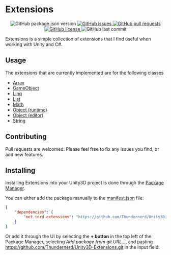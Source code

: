 # Extensions

<p align="center">
	<img alt="GitHub package.json version" src ="https://img.shields.io/github/package-json/v/Thundernerd/Unity3D-Extensions" />
	<a href="https://github.com/Thundernerd/Unity3D-Extensions/issues">
		<img alt="GitHub issues" src ="https://img.shields.io/github/issues/Thundernerd/Unity3D-Extensions" />
	</a>
	<a href="https://github.com/Thundernerd/Unity3D-Extensions/pulls">
		<img alt="GitHub pull requests" src ="https://img.shields.io/github/issues-pr/Thundernerd/Unity3D-Extensions" />
	</a>
	<a href="https://github.com/Thundernerd/Unity3D-Extensions/blob/master/LICENSE.md">
		<img alt="GitHub license" src ="https://img.shields.io/github/license/Thundernerd/Unity3D-Extensions" />
	</a>
	<img alt="GitHub last commit" src ="https://img.shields.io/github/last-commit/Thundernerd/Unity3D-Extensions" />
</p>

Extensions is a simple collection of extensions that I find useful when working with Unity and C#.

## Usage
The extensions that are currently implemented are for the following classes

* [Array](https://github.com/Thundernerd/Unity3D-Extensions/blob/master/Runtime/ArrayExtensions.cs)
* [GameObject](https://github.com/Thundernerd/Unity3D-Extensions/blob/master/Runtime/GameObjectExtensions.cs)
* [Linq](https://github.com/Thundernerd/Unity3D-Extensions/blob/master/Runtime/LinqExtensions.cs)
* [List](https://github.com/Thundernerd/Unity3D-Extensions/blob/master/Runtime/ListExtensions.cs)
* [Math](https://github.com/Thundernerd/Unity3D-Extensions/blob/master/Runtime/MathExtensions.cs)
* [Object (runtime)](https://github.com/Thundernerd/Unity3D-Extensions/blob/master/Runtime/ObjectExtensions.cs)
* [Object (editor)](https://github.com/Thundernerd/Unity3D-Extensions/blob/master/Editor/ObjectExtensions.cs)
* [String](https://github.com/Thundernerd/Unity3D-Extensions/blob/master/Runtime/StringExtensions.cs)

## Contributing
Pull requests are welcomed. Please feel free to fix any issues you find, or add new features.

## Installing
Installing Extensions into your Unity3D project is done through the [Package Manager](https://docs.unity3d.com/Manual/Packages.html).

You can either add the package manually to the [manifest.json](https://docs.unity3d.com/Manual/upm-dependencies.html) file:
```json
{
    "dependencies": {
        "net.tnrd.extensions": "https://github.com/Thundernerd/Unity3D-Extensions.git"
    }
}
```

Or add it through the UI by selecting the **+ button** in the top left of the Package Manager, selecting _Add package from git URL..._, and pasting https://github.com/Thundernerd/Unity3D-Extensions.git in the input field.

